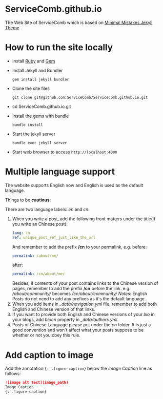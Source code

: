# ServiceComb.github.io
The Web Site of ServiceComb which is based on [Minimal Mistakes Jekyll Theme](https://mmistakes.github.io/minimal-mistakes/).  

# How to run the site locally
*  Install [Ruby](https://www.ruby-lang.org/en/downloads/) and [Gem](https://rubygems.org/) 

*  Install Jekyll and Bundler

   `gem install jekyll bundler`

*  Clone the site files

   `git clone git@github.com:ServiceComb/ServiceComb.github.io.git`

* cd ServiceComb.github.io.git

*  Install the gems with bundle

   `bundle install`

*  Start the jekyll server

   `bundle exec jekyll server`

*  Start web browser to access `http://localhost:4000`   

# Multiple language support
The website supports English now and English is used as the default language. 

Things to be **cautious**:

There are two language labels: *en* and *cn*.

1. When you write a post, add the following front matters under the title(if you write an Chinese post):
   ```yml
   lang: cn
   ref: unique_post_ref_just_like_the_url
   ```
   And remember to add the prefix **/cn** to your permalink, e.g. 
   before: 
   ```yml
   permalink: /about/me/
   ```
   after:    
   ```yml
   permalink: /cn/about/me/
   ```
   Besides, if contents of your post contains links to the Chinese version of pages, remember to add the 
   prefix **/cn** before the link. e.g. */about/community/* becomes */cn/about/community/*
   *Notes*: English Posts do not need to add any prefixes as it's the default language.
2. When you add items in *_data/navigation.yml* file, remember to add both English and Chinese version of that links.
3. If you want to provide both English and Chinese versions of your *bio* in your blogs, add *biocn* property in *_data/authors.yml*.
4. Posts of Chinese Language please put under the *cn* folder. It is just a good convention and won't affect what your posts suppose to be whether or not you obey this rule.

# Add caption to image
Add the annotation `{: .figure-caption}` below the *Image Caption* line as follows:
```markdown
![image alt text](image_path)
Image Caption
{: .figure-caption}
```
